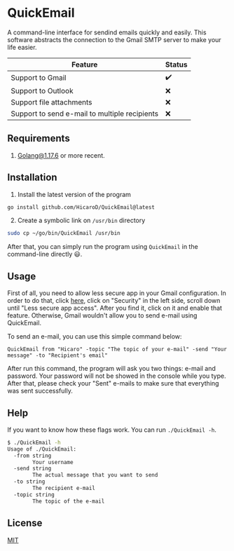 # QuickEmail
A command-line interface for sendind emails quickly and easily. This software abstracts the connection to the Gmail SMTP server to make your life easier.

| Feature                                                                     | Status             |
|-----------------------------------------------------------------------------|--------------------|
| Support to Gmail                                                        | :heavy_check_mark: |
| Support to Outlook                                                      | :x:                |
| Support file attachments                                                | :x:                |
| Support to send e-mail to multiple recipients                           | :x:                |

## Requirements

1. [Golang@1.17.6](https://go.dev/dl/) or more recent.

## Installation

1. Install the latest version of the program

```bash
go install github.com/HicaroD/QuickEmail@latest
```

2. Create a symbolic link on `/usr/bin` directory

```bash
sudo cp ~/go/bin/QuickEmail /usr/bin
```

After that, you can simply run the program using `QuickEmail` in the command-line directly :smiley:.

## Usage

First of all, you need to allow less secure app in your Gmail configuration. In order to do that, click [here](https://myaccount.google.com/), click on "Security" in the left side, scroll down until "Less secure app access". After you find it, click on it and enable that feature. Otherwise, Gmail wouldn't allow you to send e-mail using QuickEmail. 

To send an e-mail, you can use this simple command below:

```
QuickEmail from "Hicaro" -topic "The topic of your e-mail" -send "Your message" -to "Recipient's email"
```

After run this command, the program will ask you two things: e-mail and password. Your password will not be showed in the console while you type. After that, please check your "Sent" e-mails to make sure that everything was sent successfully.

## Help

If you want to know how these flags work. You can run `./QuickEmail -h`.

```bash
$ ./QuickEmail -h                                                                                      
Usage of ./QuickEmail:
  -from string
    	Your username
  -send string
    	The actual message that you want to send
  -to string
    	The recipient e-mail
  -topic string
    	The topic of the e-mail
```

## License
[MIT](./LICENSE)
